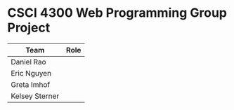 # CSCI 4300 Web Programming Group Project

| Team           | Role |
|----------------|------|
| Daniel Rao     |      |
| Eric Nguyen    |      |
| Greta Imhof    |      |
| Kelsey Sterner |      |
